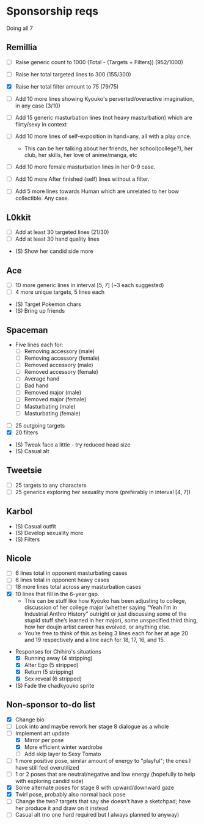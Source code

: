 # Sponsorship reqs

Doing all 7

## Remillia

- [ ] Raise generic count to 1000 (Total - (Targets + Filters)) (952/1000)
- [ ] Raise her total targeted lines to 300 (155/300)
- [X] Raise her total filter amount to 75 (79/75)

- [ ] Add 10 more lines showing Kyouko's perverted/overactive imagination, in any case (3/10)
- [ ] Add 15 generic masturbation lines (not heavy masturbation) which are flirty/sexy in context
- [ ] Add 10 more lines of self-exposition in hand=any, all with a play once.
  - This can be her talking about her friends, her school(college?), her club, her skills, her love of anime/manga, etc
- [ ] Add 10 more female masturbation lines in her 0-9 case.
- [ ] Add 10 more After finished (self) lines without a filter.
- [ ] Add 5 more lines towards Human which are unrelated to her bow collectible. Any case.

## L0kkit

- [ ] Add at least 30 targeted lines (21/30)
- [ ] Add at least 30 hand quality lines
- (S) Show her candid side more

## Ace

- [ ] 10 more generic lines in interval [5, 7] (~3 each suggested)
- [ ] 4 more unique targets, 5 lines each
- (S) Target Pokemon chars
- (S) Bring up friends

## Spaceman

- Five lines each for:
  - [ ] Removing accessory (male)
  - [ ] Removing accessory (female)
  - [ ] Removed accessory (male)
  - [ ] Removed accessory (female)
  - [ ] Average hand
  - [ ] Bad hand
  - [ ] Removed major (male)
  - [ ] Removed major (female)
  - [ ] Masturbating (male)
  - [ ] Masturbating (female)
- [ ] 25 outgoing targets
- [X] 20 filters
- (S) Tweak face a little - try reduced head size
- (S) Casual alt

## Tweetsie

- [ ] 25 targets to any characters
- [ ] 25 generics exploring her sexuality more (preferably in interval [4, 7])

## Karbol

- (S) Casual outfit
- (S) Develop sexuality more
- (S) Filters

## Nicole

- [ ] 6 lines total in opponent masturbating cases
- [ ] 6 lines total in opponent heavy cases
- [ ] 18 more lines total across any masturbation cases
- [X] 10 lines that fill in the 6-year gap.
  - This can be stuff like how Kyouko has been adjusting to college, discussion of her college major (whether saying “Yeah I’m in Industrial Anthro History” outright or just discussing some of the stupid stuff she’s learned in her major), some unspecified third thing, how her doujin artist career has evolved, or anything else.
  - You’re free to think of this as being 3 lines each for her at age 20 and 19 respectively and a line each for 18, 17, 16, and 15.
- Responses for Chihiro's situations
  - [X] Running away (4 stripping)
  - [X] Alter Ego (5 stripped)
  - [X] Return (5 stripping)
  - [X] Sex reveal (6 stripped)
- (S) Fade the chadkyouko sprite

## Non-sponsor to-do list

- [X] Change bio
- [ ] Look into and maybe rework her stage 8 dialogue as a whole
- [ ] Implement art update
  - [X] Mirror per pose
  - [X] More efficient winter wardrobe
  - [ ] Add skip layer to Sexy Tomato
- [ ] 1 more positive pose, similar amount of energy to "playful"; the ones I have still feel overutilized
- [ ] 1 or 2 poses that are neutral/negative and low energy (hopefully to help with exploring candid side)
- [X] Some alternate poses for stage 8 with upward/downward gaze
- [X] Twirl pose, probably also normal back pose
- [ ] Change the two? targets that say she doesn't have a sketchpad; have her produce it and draw on it instead
- [ ] Casual alt (no one hard required but I always planned to anyway)
